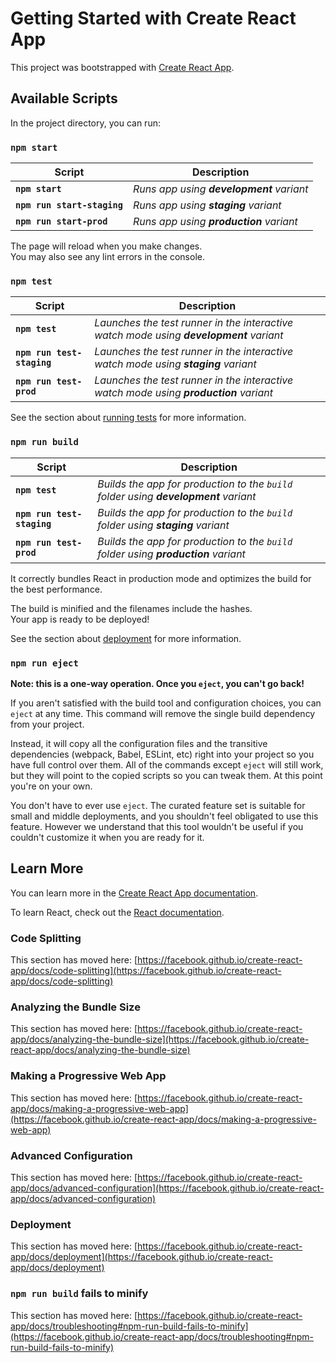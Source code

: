 # Getting Started with Create React App

This project was bootstrapped with [Create React App](https://github.com/facebook/create-react-app).

## Available Scripts

In the project directory, you can run:

### `npm start`

| Script | Description |
| ------ | ------ |
| **`npm start`** | *Runs app using **development** variant* |
| **`npm run start-staging`** | *Runs app using **staging** variant* |
| **`npm run start-prod`** | *Runs app using **production** variant* |

The page will reload when you make changes.\
You may also see any lint errors in the console.

### `npm test`

| Script | Description |
| ------ | ------ |
| **`npm test`** | *Launches the test runner in the interactive watch mode using **development** variant* |
| **`npm run test-staging`** | *Launches the test runner in the interactive watch mode using **staging** variant* |
| **`npm run test-prod`** | *Launches the test runner in the interactive watch mode using **production** variant* |

See the section about [running tests](https://facebook.github.io/create-react-app/docs/running-tests) for more information.

### `npm run build`

| Script | Description |
| ------ | ------ |
| **`npm test`** | *Builds the app for production to the `build` folder using **development** variant* |
| **`npm run test-staging`** | *Builds the app for production to the `build` folder using **staging** variant* |
| **`npm run test-prod`** | *Builds the app for production to the `build` folder using **production** variant* |

It correctly bundles React in production mode and optimizes the build for the best performance.

The build is minified and the filenames include the hashes.\
Your app is ready to be deployed!

See the section about [deployment](https://facebook.github.io/create-react-app/docs/deployment) for more information.

### `npm run eject`

**Note: this is a one-way operation. Once you `eject`, you can't go back!**

If you aren't satisfied with the build tool and configuration choices, you can `eject` at any time. This command will remove the single build dependency from your project.

Instead, it will copy all the configuration files and the transitive dependencies (webpack, Babel, ESLint, etc) right into your project so you have full control over them. All of the commands except `eject` will still work, but they will point to the copied scripts so you can tweak them. At this point you're on your own.

You don't have to ever use `eject`. The curated feature set is suitable for small and middle deployments, and you shouldn't feel obligated to use this feature. However we understand that this tool wouldn't be useful if you couldn't customize it when you are ready for it.

## Learn More

You can learn more in the [Create React App documentation](https://facebook.github.io/create-react-app/docs/getting-started).

To learn React, check out the [React documentation](https://reactjs.org/).

### Code Splitting

This section has moved here: [https://facebook.github.io/create-react-app/docs/code-splitting](https://facebook.github.io/create-react-app/docs/code-splitting)

### Analyzing the Bundle Size

This section has moved here: [https://facebook.github.io/create-react-app/docs/analyzing-the-bundle-size](https://facebook.github.io/create-react-app/docs/analyzing-the-bundle-size)

### Making a Progressive Web App

This section has moved here: [https://facebook.github.io/create-react-app/docs/making-a-progressive-web-app](https://facebook.github.io/create-react-app/docs/making-a-progressive-web-app)

### Advanced Configuration

This section has moved here: [https://facebook.github.io/create-react-app/docs/advanced-configuration](https://facebook.github.io/create-react-app/docs/advanced-configuration)

### Deployment

This section has moved here: [https://facebook.github.io/create-react-app/docs/deployment](https://facebook.github.io/create-react-app/docs/deployment)

### `npm run build` fails to minify

This section has moved here: [https://facebook.github.io/create-react-app/docs/troubleshooting#npm-run-build-fails-to-minify](https://facebook.github.io/create-react-app/docs/troubleshooting#npm-run-build-fails-to-minify)
